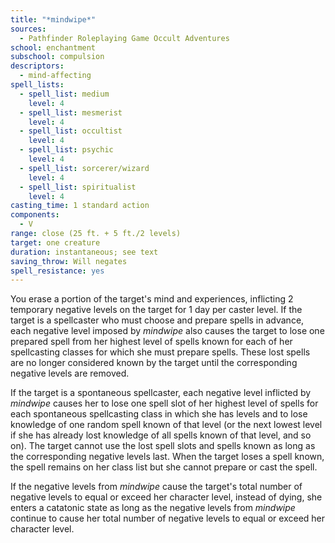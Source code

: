 ```yaml
---
title: "*mindwipe*"
sources:
  - Pathfinder Roleplaying Game Occult Adventures
school: enchantment
subschool: compulsion
descriptors:
  - mind-affecting
spell_lists:
  - spell_list: medium
    level: 4
  - spell_list: mesmerist
    level: 4
  - spell_list: occultist
    level: 4
  - spell_list: psychic
    level: 4
  - spell_list: sorcerer/wizard
    level: 4
  - spell_list: spiritualist
    level: 4
casting_time: 1 standard action
components:
  - V
range: close (25 ft. + 5 ft./2 levels)
target: one creature
duration: instantaneous; see text
saving_throw: Will negates
spell_resistance: yes
---
```


You erase a portion of the target's mind and experiences, inflicting 2 temporary negative levels on the target for 1 day per caster level. If the target is a spellcaster who must choose and prepare spells in advance, each negative level imposed by *mindwipe* also causes the target to lose one prepared spell from her highest level of spells known for each of her spellcasting classes for which she must prepare spells. These lost spells are no longer considered known by the target until the corresponding negative levels are removed.

If the target is a spontaneous spellcaster, each negative level inflicted by *mindwipe* causes her to lose one spell slot of her highest level of spells for each spontaneous spellcasting class in which she has levels and to lose knowledge of one random spell known of that level (or the next lowest level if she has already lost knowledge of all spells known of that level, and so on). The target cannot use the lost spell slots and spells known as long as the corresponding negative levels last. When the target loses a spell known, the spell remains on her class list but she cannot prepare or cast the spell.

If the negative levels from *mindwipe* cause the target's total number of negative levels to equal or exceed her character level, instead of dying, she enters a catatonic state as long as the negative levels from *mindwipe* continue to cause her total number of negative levels to equal or exceed her character level.
